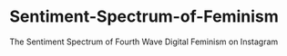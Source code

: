 # Sentiment-Spectrum-of-Feminism
The Sentiment Spectrum of Fourth Wave Digital Feminism on Instagram
